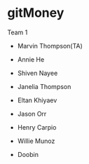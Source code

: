 # gitMoney
Team 1 
* Marvin Thompson(TA)

*  Annie He
*  Shiven Nayee
*  Janelia Thompson
* Eltan Khiyaev
* Jason Orr
* Henry Carpio
* Willie Munoz
* Doobin

